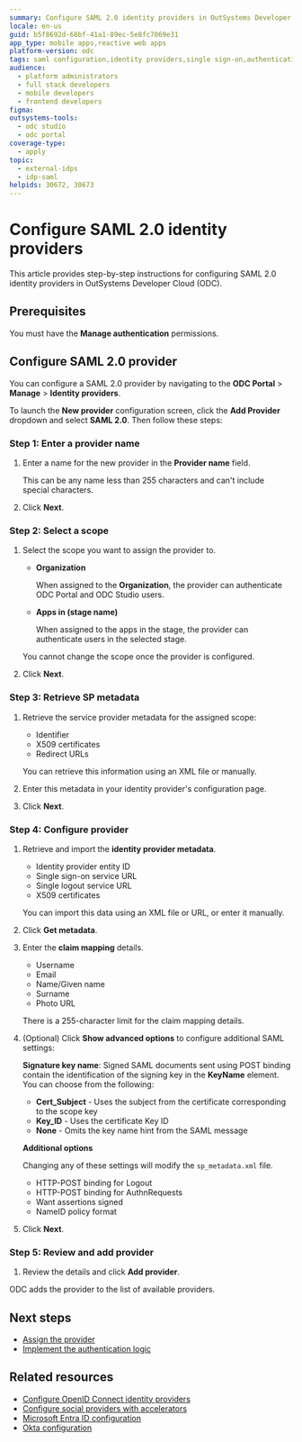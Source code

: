 ```yaml
---
summary: Configure SAML 2.0 identity providers in OutSystems Developer Cloud (ODC) for enterprise authentication and single sign-on.
locale: en-us
guid: b5f8692d-68bf-41a1-89ec-5e8fc7069e31
app_type: mobile apps,reactive web apps
platform-version: odc
tags: saml configuration,identity providers,single sign-on,authentication
audience:
  - platform administrators
  - full stack developers
  - mobile developers
  - frontend developers
figma:
outsystems-tools:
  - odc studio
  - odc portal
coverage-type:
  - apply
topic:
  - external-idps
  - idp-saml
helpids: 30672, 30673
---
```


# Configure SAML 2.0 identity providers

This article provides step-by-step instructions for configuring SAML 2.0 identity providers in OutSystems Developer Cloud (ODC).

## Prerequisites

You must have the **Manage authentication** permissions.

## Configure SAML 2.0 provider

You can configure a SAML 2.0 provider by navigating to the **ODC Portal** > **Manage** > **Identity providers**.

To launch the **New provider** configuration screen, click the **Add Provider** dropdown and select **SAML 2.0**. Then follow these steps:

### Step 1: Enter a provider name

1. Enter a name for the new provider in the **Provider name** field. 

    This can be any name less than 255 characters and can't include special characters.

1. Click **Next**.

### Step 2: Select a scope

1. Select the scope you want to assign the provider to. 

    * **Organization**

      When assigned to the **Organization**, the provider can authenticate ODC Portal and ODC Studio users.

    * **Apps in (stage name)**

      When assigned to the apps in the stage, the provider can authenticate users in the selected stage.

    <div class="info" markdown="1">
    
    You cannot change the scope once the provider is configured. 
    
    </div>

1.  Click **Next**.

### Step 3: Retrieve SP metadata

1. Retrieve the service provider metadata for the assigned scope:

    * Identifier
    * X509 certificates
    * Redirect URLs 

    You can retrieve this information using an XML file or manually.

1. Enter this metadata in your identity provider's configuration page. 

1. Click **Next**.

### Step 4: Configure provider

1. Retrieve and import the **identity provider metadata**.

    * Identity provider entity ID
    * Single sign-on service URL
    * Single logout service URL
    * X509 certificates

    You can import this data using an XML file or URL, or enter it manually.

1. Click **Get metadata**.

1. Enter the **claim mapping** details.

    * Username
    * Email
    * Name/Given name
    * Surname
    * Photo URL

    <div class="info" markdown="1">

    There is a 255-character limit for the claim mapping details.
    
    </div>

1. (Optional) Click **Show advanced options** to configure additional SAML settings:

    **Signature key name**: Signed SAML documents sent using POST binding contain the identification of the signing key in the **KeyName** element. You can choose from the following:
    
    * **Cert_Subject** - Uses the subject from the certificate corresponding to the scope key
    * **Key_ID** - Uses the certificate Key ID
    * **None** - Omits the key name hint from the SAML message
    
    **Additional options** 
    
    <div class="info" markdown="1">
    
    Changing any of these settings will modify the ``sp_metadata.xml`` file. 
    
    </div>
    
    * HTTP-POST binding for Logout
    * HTTP-POST binding for AuthnRequests
    * Want assertions signed
    * NameID policy format

1. Click **Next**.

### Step 5: Review and add provider

1. Review the details and click **Add provider**.

ODC adds the provider to the list of available providers.

## Next steps

* [Assign the provider](intro.md#assign-an-external-idp) 
* [Implement the authentication logic](apps.md)

## Related resources

* [Configure OpenID Connect identity providers](configure-openid-connect.md)
* [Configure social providers with accelerators](configure-social-accelerators.md)
* [Microsoft Entra ID configuration](azure-ad.md)
* [Okta configuration](okta.md)



